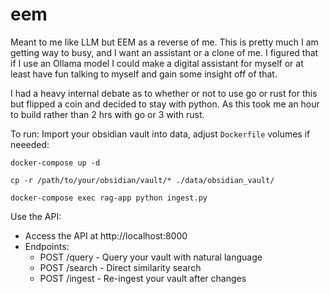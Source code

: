 # eem

Meant to me like LLM but EEM as a reverse of me. This is pretty much I am getting way to busy, and I want an assistant or a clone of me. I figured that if I use an Ollama model I could make a digital assistant for myself or at least have fun talking to myself and gain some insight off of that.

I had a heavy internal debate as to whether or not to use go or rust for this but flipped a coin and decided to stay with python. As this took me an hour to build rather than 2 hrs with go or 3 with rust.

To run:
Import your obsidian vault into data, adjust `Dockerfile` volumes if neeeded:

`docker-compose up -d`

`cp -r /path/to/your/obsidian/vault/* ./data/obsidian_vault/`

`docker-compose exec rag-app python ingest.py`

Use the API:

- Access the API at http://localhost:8000
- Endpoints:
  - POST /query - Query your vault with natural language
  - POST /search - Direct similarity search
  - POST /ingest - Re-ingest your vault after changes

